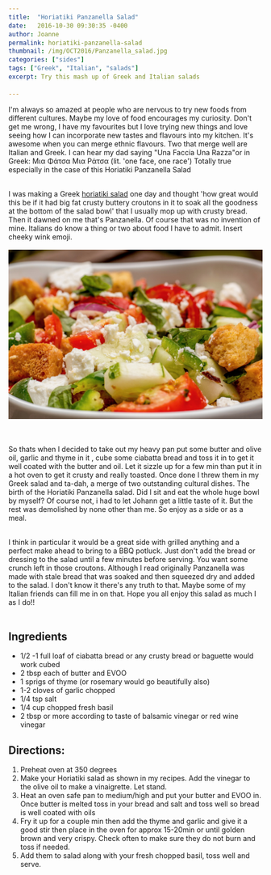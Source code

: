 ```yaml
---
title:  "Horiatiki Panzanella Salad"
date:   2016-10-30 09:30:35 -0400
author: Joanne
permalink: horiatiki-panzanella-salad
thumbnail: /img/OCT2016/Panzanella_salad.jpg
categories: ["sides"]
tags: ["Greek", "Italian", "salads"]
excerpt: Try this mash up of Greek and Italian salads

---
```

I'm always so amazed at people who are nervous to try new foods from different cultures.  Maybe my love of food encourages my curiosity.  Don't get me wrong, I have my favourites but I love trying new things and love seeing how I can incorporate new tastes and flavours into my kitchen.  It's awesome when you can merge ethnic flavours.  Two that merge well are Italian and Greek.   I can hear my dad saying "Una Faccia Una Razza"or in Greek: Μια Φάτσα Μια Ράτσα (lit. 'one face, one race')
Totally true especially in the case of this Horiatiki Panzanella Salad
<br><br>

I was making a Greek [horiatiki salad](http://oliveandmango.com/village-salad) one day and thought 'how great would this be if it had big fat crusty buttery croutons in it to soak all the goodness at the bottom of the salad bowl' that I usually mop up with crusty bread.  Then it dawned on me that's Panzanella.  Of course that was no invention of mine.  Italians do know a thing or two about food I have to admit. Insert cheeky wink emoji.
<br>
<br>
![Panzanella Salad](/img/OCT2016/Panzanella_salad_2.jpg)  
<br>
<br>

So thats when I decided to take out my heavy pan put some butter and olive oil, garlic and thyme in it , cube some ciabatta bread and toss it in to get it well coated with the butter and oil.  Let it sizzle up for a few min than put it in a hot oven to get it crusty and really toasted.  Once done I threw them in my Greek salad and ta-dah, a merge of two outstanding cultural dishes.  The birth of the Horiatiki Panzanella salad. Did I sit and eat the whole huge bowl by myself? Of course not, i had to let Johann get a little taste of it.  But the rest was demolished by none other than me.  So enjoy as a side or as a meal.  
<br>

I think in particular it would be a great side with grilled anything and a perfect make ahead to bring to a BBQ potluck. Just don't add the bread or dressing to the salad until a few minutes before serving.   You want some crunch left in those croutons.  Although I read originally Panzanella was made with stale bread that was soaked and then squeezed dry and added to the salad.  I don't know it there's any truth to that. Maybe some of my Italian friends can fill me in on that.
Hope you all enjoy this salad as much I as I do!!
<br><br>

## Ingredients
* 1/2 -1 full loaf of ciabatta bread or any crusty bread or baguette would work cubed
* 2 tbsp each of butter and EVOO
* 1 sprigs of thyme (or rosemary would go beautifully also)
* 1-2 cloves of garlic chopped
* 1/4 tsp salt
* 1/4 cup chopped fresh basil
* 2 tbsp or more according to taste of balsamic vinegar or red wine vinegar

## Directions:
1.  Preheat oven at 350 degrees
2. Make your Horiatiki salad as shown in my recipes.  Add the vinegar to the olive oil to make a vinaigrette.  Let stand.
3. Heat an oven safe pan to medium/high and put your butter and EVOO in.  Once butter is melted toss in your bread and salt and toss well so bread is well coated with oils
4. Fry it up for a couple min then add the thyme and garlic and give it a good stir then place in the oven for approx 15-20min or until golden brown and very crispy.  Check often to make sure they do not burn and toss if needed.  
5. Add them to salad along with your fresh chopped basil, toss well and serve.
